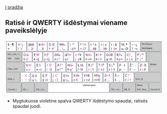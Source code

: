 
[Į pradžią](../README.md)

Ratisė ir QWERTY išdėstymai viename paveikslėlyje
-------------------------------------------------

![LEK „Ratisė“ ir QWERTY](images/ratise&qwerty.png)

* Mygtukuose violetine spalva QWERTY išdėstymo spaudai, ratisės spaudai juodi.
